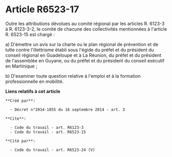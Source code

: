 # Article R6523-17

Outre les attributions dévolues au comité régional par les articles R. 6123-3 à R. 6123-3-2, le comité de chacune des
collectivités mentionnées à l'article R. 6523-15 est chargé : 

a) D'émettre un avis sur la charte ou le plan régional de prévention et de lutte contre l'illettrisme établi sous l'égide du
préfet et du président du conseil régional en Guadeloupe et à La Réunion, du préfet et du président de l'assemblée en Guyane,
ou du préfet et du président du conseil exécutif en Martinique ; 

b) D'examiner toute question relative à l'emploi et à la formation professionnelle en mobilité.

**Liens relatifs à cet article**

	**Créé par**:

	  - Décret n°2014-1055 du 16 septembre 2014 - art. 3

	**Cite**:

	  - Code du travail - art. R6123-3
	  - Code du travail - art. R6523-15

	**Cité par**:

	  - Code du travail - art. R6523-24 (V)
